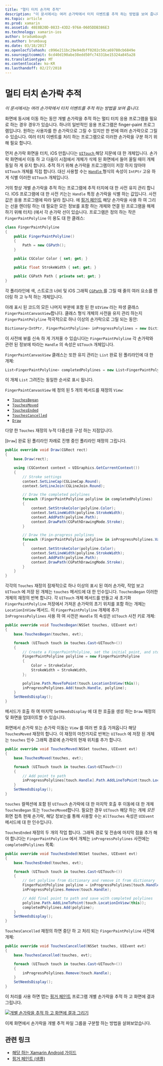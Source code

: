 ```yaml
---
title: "멀티 터치 손가락 추적"
description: "이 문서에서는 여러 손가락에서 터치 이벤트를 추적 하는 방법을 보여 줍니다."
ms.topic: article
ms.prod: xamarin
ms.assetid: 48E8B20D-0833-43D2-976A-0605DDB386E3
ms.technology: xamarin-ios
author: bradumbaugh
ms.author: brumbaug
ms.date: 03/18/2017
ms.openlocfilehash: c096e211bc29e94dbff0202c50ca69780cb6849e
ms.sourcegitcommit: 6cd40d190abe38edd50fc74331be15324a845a28
ms.translationtype: MT
ms.contentlocale: ko-KR
ms.lasthandoff: 02/27/2018
---
```

# <a name="multi-touch-finger-tracking"></a>멀티 터치 손가락 추적

_이 문서에서는 여러 손가락에서 터치 이벤트를 추적 하는 방법을 보여 줍니다._

화면에 동시에 이동 하는 동안 개별 손가락을 추적 하는 멀티 터치 응용 프로그램을 필요로 하는 경우 경우가 있습니다. 하나의 일반적인 응용 프로그램은 finger-paint 프로그램입니다. 원하는 사용자를 한 손가락으로 그릴 수 있지만 한 번에 여러 손가락으로 그릴 수 있습니다. 여러 터치 이벤트를 처리 하는 프로그램으로 이러한 손가락을 구분 하기 위해 필요 합니다.

먼저 손가락 화면을 터치, iOS 만듭니다는 [ `UITouch` ](https://developer.xamarin.com/api/type/UIKit.UITouch/) 해당 지문에 대 한 개체입니다. 손가락 화면에서 이동 하 고 다음이 시점에서 개체가 삭제 된 화면에서 들어 올릴 때이 개체 동일 하 게 유지 합니다. 추적 하기 위해 손가락을 프로그램이이 저장 하지 않아야 `UITouch` 개체를 직접 합니다. 대신 사용할 수는 [ `Handle` ](https://developer.xamarin.com/api/property/Foundation.NSObject.Handle/) 형식의 속성이 `IntPtr` 고유 하 게 식별 이러한 `UITouch` 개체입니다.

거의 항상 개별 손가락을 추적 하는 프로그램에 추적 터치에 대 한 사전 유지 관리 합니다. IOS 프로그램에 대 한 사전 키는는 `Handle` 특정 손가락을 식별 하는 값입니다. 사전 값은 응용 프로그램에 따라 달라 집니다. 에 [핑거 페인트](https://developer.xamarin.com/samples/monotouch/ApplicationFundamentals/FingerPaint) 해당 손가락을 사용 하 여 그리는 선을 렌더링 하는 데 필요한 모든 정보를 포함 하는 개체와 연결 된 프로그램을 해제 하기 위해 터치) (에서 각 손가락 선이 있습니다. 프로그램은 정의 하는 작은 `FingerPaintPolyline` 이 용도 대 한 클래스:

```csharp
class FingerPaintPolyline
{
    public FingerPaintPolyline()
    {
        Path = new CGPath();
    }

    public CGColor Color { set; get; }

    public float StrokeWidth { set; get; }

    public CGPath Path { private set; get; }
}
```

각 폴리라인에 색, 스트로크 너비 및 iOS 그래픽 [ `CGPath` ](https://developer.xamarin.com/api/type/CoreGraphics.CGPath/) 를 그릴 때 줄의 여러 요소를 렌더링 하 고 누적 하는 개체입니다.


아래 표시 된 코드의 모든 나머지 부분에 포함 된 한 `UIView` 라는 파생 클래스 `FingerPaintCanvasView`합니다. 클래스 형식 개체의 사전을 유지 관리 하는지 `FingerPaintPolyline` 적극적으로 하나 이상의 손가락으로 그릴 되는 동안:

```csharp
Dictionary<IntPtr, FingerPaintPolyline> inProgressPolylines = new Dictionary<IntPtr, FingerPaintPolyline>();
```

이 사전에 뷰를 신속 하 게 가져올 수 있습니다는 `FingerPaintPolyline` 각 손가락와 관련 된 정보에 따라는 `Handle` 의 속성은 `UITouch` 개체입니다.

`FingerPaintCanvasView` 클래스는 또한 유지 관리는 `List` 완료 된 폴리라인에 대 한 개체:

```csharp
List<FingerPaintPolyline> completedPolylines = new List<FingerPaintPolyline>();
```

이 개체 `List` 그려진는 동일한 순서로 표시 됩니다.

`FingerPaintCanvasView` 에 정의 된 5 개의 메서드를 재정의 `View`:

- [`TouchesBegan`](https://developer.xamarin.com/api/member/UIKit.UIResponder.TouchesBegan/p/Foundation.NSSet/UIKit.UIEvent/)
- [`TouchesMoved`](https://developer.xamarin.com/api/member/UIKit.UIResponder.TouchesMoved/p/Foundation.NSSet/UIKit.UIEvent/)
- [`TouchesEnded`](https://developer.xamarin.com/api/member/UIKit.UIResponder.TouchesEnded/p/Foundation.NSSet/UIKit.UIEvent/)
- [`TouchesCancelled`](https://developer.xamarin.com/api/member/UIKit.UIResponder.TouchesCancelled/p/Foundation.NSSet/UIKit.UIEvent/)
- [`Draw`](https://developer.xamarin.com/api/member/UIKit.UIView.Draw/p/CoreGraphics.CGRect/)

다양 한 `Touches` 재정의 누적 다중선을 구성 하는 지점입니다.

[`Draw`] 완료 된 폴리라인 차례로 진행 중인 폴리라인 재정의 그립니다.

```csharp
public override void Draw(CGRect rect)
{
    base.Draw(rect);

    using (CGContext context = UIGraphics.GetCurrentContext())
    {
        // Stroke settings
        context.SetLineCap(CGLineCap.Round);
        context.SetLineJoin(CGLineJoin.Round);

        // Draw the completed polylines
        foreach (FingerPaintPolyline polyline in completedPolylines)
        {
            context.SetStrokeColor(polyline.Color);
            context.SetLineWidth(polyline.StrokeWidth);
            context.AddPath(polyline.Path);
            context.DrawPath(CGPathDrawingMode.Stroke);
        }

        // Draw the in-progress polylines
        foreach (FingerPaintPolyline polyline in inProgressPolylines.Values)
        {
            context.SetStrokeColor(polyline.Color);
            context.SetLineWidth(polyline.StrokeWidth);
            context.AddPath(polyline.Path);
            context.DrawPath(CGPathDrawingMode.Stroke);
        }
    }
}
```

각각의 `Touches` 재정의 잠재적으로 하나 이상의 표시 된 여러 손가락, 작업 보고 `UITouch` 에 저장 된 개체는 `touches` 메서드에 대 한 인수입니다. `TouchesBegan` 이러한 개체의 재정의 반복 합니다. 각 `UITouch` 개체 메서드를 만들고 새 초기화 `FingerPaintPolyline` 저장에서 가져온 손가락의 초기 위치를 포함 하는 개체는 `LocationInView` 메서드. 이 `FingerPaintPolyline` 개체에 추가 `InProgressPolylines` 사용 하 여 사전은 `Handle` 의 속성은 `UITouch` 사전 키로 개체:

```csharp
public override void TouchesBegan(NSSet touches, UIEvent evt)
{
    base.TouchesBegan(touches, evt);

    foreach (UITouch touch in touches.Cast<UITouch>())
    {
        // Create a FingerPaintPolyline, set the initial point, and store it
        FingerPaintPolyline polyline = new FingerPaintPolyline
        {
            Color = StrokeColor,
            StrokeWidth = StrokeWidth,
        };

        polyline.Path.MoveToPoint(touch.LocationInView(this));
        inProgressPolylines.Add(touch.Handle, polyline);
    }
    SetNeedsDisplay();
}
```

메서드가 호출 하 여 마지막 `SetNeedsDisplay` 에 대 한 호출을 생성 하는 `Draw` 재정의 및 화면을 업데이트할 수 있습니다.

화면에서 손가락 또는 손가락 이동는 `View` 를 여러 번 호출 가져옵니다 해당 `TouchesMoved` 재정의 합니다. 이 재정의 마찬가지로 반복는 `UITouch` 에 저장 된 개체는 `touches` 인수 그래픽 경로에 손가락의 현재 위치를 추가 합니다.

```csharp
public override void TouchesMoved(NSSet touches, UIEvent evt)
{
    base.TouchesMoved(touches, evt);

    foreach (UITouch touch in touches.Cast<UITouch>())
    {
        // Add point to path
        inProgressPolylines[touch.Handle].Path.AddLineToPoint(touch.LocationInView(this));
    }
    SetNeedsDisplay();
}
```

`touches` 컬렉션에 포함 된 `UITouch` 손가락에 대 한 마지막 호출 후 이동에 대 한 개체 `TouchesBegan` 또는 `TouchesMoved`합니다. 필요한 경우 `UITouch` 해당 하는 개체 *모든* 화면 접촉 현재 손가락, 해당 정보는를 통해 사용할 수는 `AllTouches` 속성은 `UIEvent` 메서드에 대 한 인수입니다.

`TouchesEnded` 재정의 두 개의 작업 합니다. 그래픽 경로 및 전송에 마지막 점을 추가 해야 합니다는 `FingerPaintPolyline` 에서 개체는 `inProgressPolylines` 사전에는 `completedPolylines` 목록:

```csharp
public override void TouchesEnded(NSSet touches, UIEvent evt)
{
    base.TouchesEnded(touches, evt);

    foreach (UITouch touch in touches.Cast<UITouch>())
    {
        // Get polyline from dictionary and remove it from dictionary
        FingerPaintPolyline polyline = inProgressPolylines[touch.Handle];
        inProgressPolylines.Remove(touch.Handle);

        // Add final point to path and save with completed polylines
        polyline.Path.AddLineToPoint(touch.LocationInView(this));
        completedPolylines.Add(polyline);
    }
    SetNeedsDisplay();
}
```

`TouchesCancelled` 재정의 하면 중단 하 고 처리 되는 `FingerPaintPolyline` 사전에 개체:

```csharp
public override void TouchesCancelled(NSSet touches, UIEvent evt)
{
    base.TouchesCancelled(touches, evt);

    foreach (UITouch touch in touches.Cast<UITouch>())
    {
        inProgressPolylines.Remove(touch.Handle);
    }
    SetNeedsDisplay();
}
```

이 처리를 사용 하면 맵는 [핑거 페인트](https://developer.xamarin.com/samples/monotouch/ApplicationFundamentals/FingerPaint) 프로그램 개별 손가락을 추적 하 고 화면에 결과 그립니다.

[ ![](touch-tracking-images/image01.png "개별 손가락을 추적 하 고 화면에 결과 그리기")](touch-tracking-images/image01.png)

이제 화면에서 손가락을 개별 추적 파일 그룹을 구분할 하는 방법을 살펴보았습니다.



## <a name="related-links"></a>관련 링크

- [해당 하는 Xamarin Android 가이드](~/android/app-fundamentals/touch/touch-tracking.md)
- [핑거 페인트 (샘플)](https://developer.xamarin.com/samples/monotouch/ApplicationFundamentals/FingerPaint)
